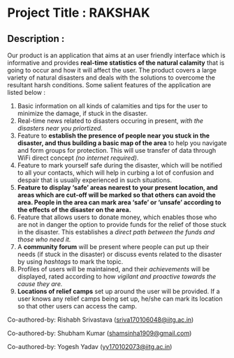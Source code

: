 # Project Title : RAKSHAK
## Description :
Our product is an application that aims at an user friendly interface which is informative and provides **real-time statistics of the natural calamity** that is going to occur and how it will affect the user.
The product covers a large variety of natural disasters and deals with the solutions to overcome the resultant harsh conditions. 
Some salient features of the application are listed below :
1.	Basic information on all kinds of calamities and tips for the user to minimize the damage, if stuck in the disaster.
2.	Real-time news related to disasters occuring in present, *with the disasters near you priortized.*
3.	Feature to **establish the presence of people near you stuck in the disaster, and thus building a basic map of the area** to help you navigate and form groups for protection. This will use transfer of data through WiFi direct concept *(no internet required)*.
4.	Feature to mark yourself safe during the disaster, which will be notified to all your contacts, which will help in curbing a lot of  confusion and despair that is usually experienced in such situations.
5.	**Feature to display ‘safe’ areas nearest to your present location, and  areas which are cut-off will be marked so that others can avoid the area. People in the area can mark area ‘safe’ or ‘unsafe’ according to the effects of the disaster on the area.**
6.	Feature that allows users to donate money, which enables those who are not in danger the option to provide funds for the relief of those stuck in the disaster. This establishes a *direct path between the funds and those who need it.*
7.	A **community forum** will be present where people can put up their needs (if stuck in the disaster) or discuss events related to the disaster by using *hashtags* to mark the topic. 
8.	Profiles of users will be maintained, and their *achievements* will be displayed, rated according to how *vigilant and proactive towards the cause they are.*
9. **Locations of relief camps** set up around the user will be provided. If a user knows any relief camps being set up, he/she can mark its location so that other users can access the camp.  

Co-authored-by: Rishabh Srivastava (<sriva170106048@iitg.ac.in>)

Co-authored-by: Shubham Kumar (<shamsinha1909@gmail.com>)

Co-authored-by: Yogesh Yadav (<yy170102073@iitg.ac.in>)
